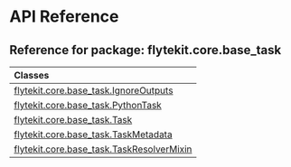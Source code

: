 # API Reference

## Reference for package: flytekit.core.base_task

| Classes  |
| :------------- |
| [flytekit.core.base_task.IgnoreOutputs](flytekit_core_base_task_ignoreoutputs) |
| [flytekit.core.base_task.PythonTask](flytekit_core_base_task_pythontask) |
| [flytekit.core.base_task.Task](flytekit_core_base_task_task) |
| [flytekit.core.base_task.TaskMetadata](flytekit_core_base_task_taskmetadata) |
| [flytekit.core.base_task.TaskResolverMixin](flytekit_core_base_task_taskresolvermixin) |
